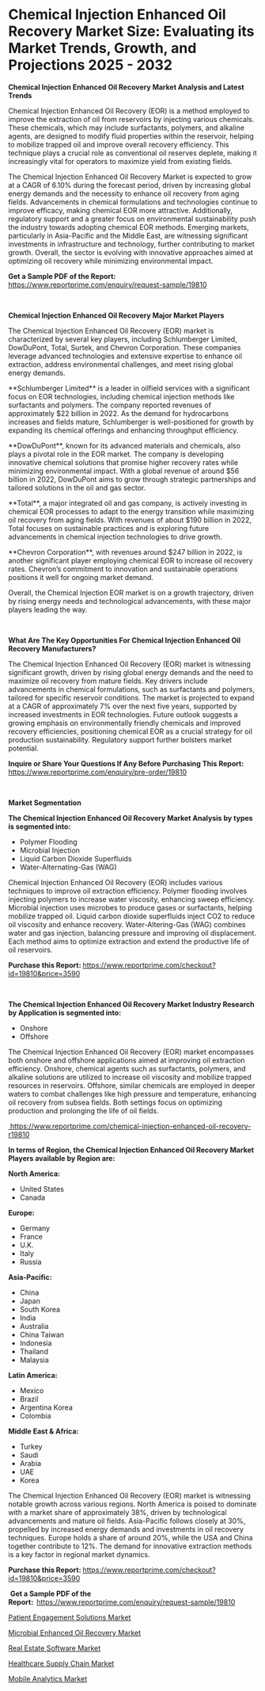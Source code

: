 <p><h1>Chemical Injection Enhanced Oil Recovery Market Size: Evaluating its Market Trends, Growth, and Projections 2025 - 2032</h1></p><p><strong>Chemical Injection Enhanced Oil Recovery Market Analysis and Latest Trends</strong></p>
<p><p>Chemical Injection Enhanced Oil Recovery (EOR) is a method employed to improve the extraction of oil from reservoirs by injecting various chemicals. These chemicals, which may include surfactants, polymers, and alkaline agents, are designed to modify fluid properties within the reservoir, helping to mobilize trapped oil and improve overall recovery efficiency. This technique plays a crucial role as conventional oil reserves deplete, making it increasingly vital for operators to maximize yield from existing fields.</p><p>The Chemical Injection Enhanced Oil Recovery Market is expected to grow at a CAGR of 6.10% during the forecast period, driven by increasing global energy demands and the necessity to enhance oil recovery from aging fields. Advancements in chemical formulations and technologies continue to improve efficacy, making chemical EOR more attractive. Additionally, regulatory support and a greater focus on environmental sustainability push the industry towards adopting chemical EOR methods. Emerging markets, particularly in Asia-Pacific and the Middle East, are witnessing significant investments in infrastructure and technology, further contributing to market growth. Overall, the sector is evolving with innovative approaches aimed at optimizing oil recovery while minimizing environmental impact.</p></p>
<p><strong>Get a Sample PDF of the Report:&nbsp;</strong> <a href="https://www.reportprime.com/enquiry/request-sample/19810?utm_campaign=120&utm_medium=2&utm_source=Github&utm_content=ia&utm_term=20032025&utm_id=chemical-injection-enhanced-oil-recovery">https://www.reportprime.com/enquiry/request-sample/19810</a></p>
<p>&nbsp;</p>
<p><strong>Chemical Injection Enhanced Oil Recovery Major Market Players</strong></p>
<p><p>The Chemical Injection Enhanced Oil Recovery (EOR) market is characterized by several key players, including Schlumberger Limited, DowDuPont, Total, Surtek, and Chevron Corporation. These companies leverage advanced technologies and extensive expertise to enhance oil extraction, address environmental challenges, and meet rising global energy demands.</p><p>**Schlumberger Limited** is a leader in oilfield services with a significant focus on EOR technologies, including chemical injection methods like surfactants and polymers. The company reported revenues of approximately $22 billion in 2022. As the demand for hydrocarbons increases and fields mature, Schlumberger is well-positioned for growth by expanding its chemical offerings and enhancing throughput efficiency.</p><p>**DowDuPont**, known for its advanced materials and chemicals, also plays a pivotal role in the EOR market. The company is developing innovative chemical solutions that promise higher recovery rates while minimizing environmental impact. With a global revenue of around $56 billion in 2022, DowDuPont aims to grow through strategic partnerships and tailored solutions in the oil and gas sector.</p><p>**Total**, a major integrated oil and gas company, is actively investing in chemical EOR processes to adapt to the energy transition while maximizing oil recovery from aging fields. With revenues of about $190 billion in 2022, Total focuses on sustainable practices and is exploring future advancements in chemical injection technologies to drive growth.</p><p>**Chevron Corporation**, with revenues around $247 billion in 2022, is another significant player employing chemical EOR to increase oil recovery rates. Chevron’s commitment to innovation and sustainable operations positions it well for ongoing market demand.</p><p>Overall, the Chemical Injection EOR market is on a growth trajectory, driven by rising energy needs and technological advancements, with these major players leading the way.</p></p>
<p>&nbsp;</p>
<p><strong>What Are The Key Opportunities For Chemical Injection Enhanced Oil Recovery Manufacturers?</strong></p>
<p><p>The Chemical Injection Enhanced Oil Recovery (EOR) market is witnessing significant growth, driven by rising global energy demands and the need to maximize oil recovery from mature fields. Key drivers include advancements in chemical formulations, such as surfactants and polymers, tailored for specific reservoir conditions. The market is projected to expand at a CAGR of approximately 7% over the next five years, supported by increased investments in EOR technologies. Future outlook suggests a growing emphasis on environmentally friendly chemicals and improved recovery efficiencies, positioning chemical EOR as a crucial strategy for oil production sustainability. Regulatory support further bolsters market potential.</p></p>
<p><strong>Inquire or Share Your Questions If Any Before Purchasing This Report:</strong> <a href="https://www.reportprime.com/enquiry/pre-order/19810?utm_campaign=120&utm_medium=2&utm_source=Github&utm_content=ia&utm_term=20032025&utm_id=chemical-injection-enhanced-oil-recovery">https://www.reportprime.com/enquiry/pre-order/19810</a></p>
<p>&nbsp;</p>
<p><strong>Market Segmentation</strong></p>
<p><strong>The Chemical Injection Enhanced Oil Recovery Market Analysis by types is segmented into:</strong></p>
<p><ul><li>Polymer Flooding</li><li>Microbial Injection</li><li>Liquid Carbon Dioxide Superfluids</li><li>Water-Alternating-Gas (WAG)</li></ul></p>
<p><p>Chemical Injection Enhanced Oil Recovery (EOR) includes various techniques to improve oil extraction efficiency. Polymer flooding involves injecting polymers to increase water viscosity, enhancing sweep efficiency. Microbial injection uses microbes to produce gases or surfactants, helping mobilize trapped oil. Liquid carbon dioxide superfluids inject CO2 to reduce oil viscosity and enhance recovery. Water-Altering-Gas (WAG) combines water and gas injection, balancing pressure and improving oil displacement. Each method aims to optimize extraction and extend the productive life of oil reservoirs.</p></p>
<p><strong>Purchase this Report:&nbsp;</strong><a href="https://www.reportprime.com/checkout?id=19810&price=3590&utm_campaign=120&utm_medium=2&utm_source=Github&utm_content=ia&utm_term=20032025&utm_id=chemical-injection-enhanced-oil-recovery">https://www.reportprime.com/checkout?id=19810&price=3590</a></p>
<p>&nbsp;</p>
<p><strong>The Chemical Injection Enhanced Oil Recovery Market Industry Research by Application is segmented into:</strong></p>
<p><ul><li>Onshore</li><li>Offshore</li></ul></p>
<p><p>The Chemical Injection Enhanced Oil Recovery (EOR) market encompasses both onshore and offshore applications aimed at improving oil extraction efficiency. Onshore, chemical agents such as surfactants, polymers, and alkaline solutions are utilized to increase oil viscosity and mobilize trapped resources in reservoirs. Offshore, similar chemicals are employed in deeper waters to combat challenges like high pressure and temperature, enhancing oil recovery from subsea fields. Both settings focus on optimizing production and prolonging the life of oil fields.</p></p>
<p><a href="https://www.reportprime.com/chemical-injection-enhanced-oil-recovery-r19810?utm_campaign=120&utm_medium=2&utm_source=Github&utm_content=ia&utm_term=20032025&utm_id=chemical-injection-enhanced-oil-recovery">&nbsp;https://www.reportprime.com/chemical-injection-enhanced-oil-recovery-r19810</a></p>
<p><strong>In terms of Region, the Chemical Injection Enhanced Oil Recovery Market Players available by Region are:</strong></p>
<p>
    <p> <strong> North America: </strong>
        <ul>
            <li>United States</li>
            <li>Canada</li>
        </ul>
        </p> 
    <p> <strong> Europe: </strong>
        <ul>
            <li>Germany</li>
            <li>France</li>
            <li>U.K.</li>
            <li>Italy</li>
            <li>Russia</li>
        </ul>
        </p> 
    <p> <strong> Asia-Pacific: </strong>
        <ul>
            <li>China</li>
            <li>Japan</li>
            <li>South Korea</li>
            <li>India</li>
            <li>Australia</li>
            <li>China Taiwan</li>
            <li>Indonesia</li>
            <li>Thailand</li>
            <li>Malaysia</li>
        </ul>
        </p> 
    <p> <strong> Latin America: </strong>
        <ul>
            <li>Mexico</li>
            <li>Brazil</li>
            <li>Argentina Korea</li>
            <li>Colombia</li>
        </ul>
        </p> 
    <p> <strong> Middle East & Africa: </strong>
        <ul>
            <li>Turkey</li>
            <li>Saudi</li>
            <li>Arabia</li>
            <li>UAE</li>
            <li>Korea</li>
        </ul>
    </p>
    </p>
<p><p>The Chemical Injection Enhanced Oil Recovery (EOR) market is witnessing notable growth across various regions. North America is poised to dominate with a market share of approximately 38%, driven by technological advancements and mature oil fields. Asia-Pacific follows closely at 30%, propelled by increased energy demands and investments in oil recovery techniques. Europe holds a share of around 20%, while the USA and China together contribute to 12%. The demand for innovative extraction methods is a key factor in regional market dynamics.</p></p>
<p><strong>Purchase this Report: </strong><a href="https://www.reportprime.com/checkout?id=19810&price=3590&utm_campaign=120&utm_medium=2&utm_source=Github&utm_content=ia&utm_term=20032025&utm_id=chemical-injection-enhanced-oil-recovery">https://www.reportprime.com/checkout?id=19810&price=3590</a></p>
<p>&nbsp;<strong>Get a Sample PDF of the Report:&nbsp;&nbsp;</strong><a href="https://www.reportprime.com/enquiry/request-sample/19810?utm_campaign=120&utm_medium=2&utm_source=Github&utm_content=ia&utm_term=20032025&utm_id=chemical-injection-enhanced-oil-recovery">https://www.reportprime.com/enquiry/request-sample/19810</a></p>
<p><strong></strong></p>
<p><p><a href="https://github.com/rembaentin6f/Market-Research-Report-List-1/blob/main/patient-engagement-solutions-market.md?utm_campaign=120&utm_medium=2&utm_source=Github&utm_content=ia&utm_term=20032025&utm_id=chemical-injection-enhanced-oil-recovery">Patient Engagement Solutions Market</a></p><p><a href="https://github.com/koopalujale2/Market-Research-Report-List-1/blob/main/microbial-enhanced-oil-recovery-market.md?utm_campaign=120&utm_medium=2&utm_source=Github&utm_content=ia&utm_term=20032025&utm_id=chemical-injection-enhanced-oil-recovery">Microbial Enhanced Oil Recovery Market</a></p><p><a href="https://github.com/molayrabeta/Market-Research-Report-List-1/blob/main/real-estate-software-market.md?utm_campaign=120&utm_medium=2&utm_source=Github&utm_content=ia&utm_term=20032025&utm_id=chemical-injection-enhanced-oil-recovery">Real Estate Software Market</a></p><p><a href="https://github.com/tineamonaya/Market-Research-Report-List-1/blob/main/healthcare-supply-chain-market.md?utm_campaign=120&utm_medium=2&utm_source=Github&utm_content=ia&utm_term=20032025&utm_id=chemical-injection-enhanced-oil-recovery">Healthcare Supply Chain Market</a></p><p><a href="https://github.com/dukawashviro/Market-Research-Report-List-1/blob/main/mobile-analytics-market.md?utm_campaign=120&utm_medium=2&utm_source=Github&utm_content=ia&utm_term=20032025&utm_id=chemical-injection-enhanced-oil-recovery">Mobile Analytics Market</a></p></p>